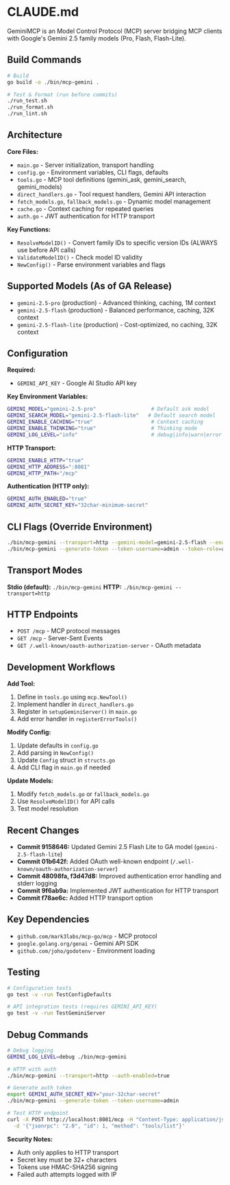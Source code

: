 # CLAUDE.md

GeminiMCP is an Model Control Protocol (MCP) server bridging MCP clients with Google's Gemini 2.5 family models (Pro, Flash, Flash-Lite).

## Build Commands

```bash
# Build
go build -o ./bin/mcp-gemini .

# Test & Format (run before commits)
./run_test.sh
./run_format.sh
./run_lint.sh
```

## Architecture

**Core Files:**
- `main.go` - Server initialization, transport handling
- `config.go` - Environment variables, CLI flags, defaults
- `tools.go` - MCP tool definitions (gemini_ask, gemini_search, gemini_models)
- `direct_handlers.go` - Tool request handlers, Gemini API interaction
- `fetch_models.go`, `fallback_models.go` - Dynamic model management
- `cache.go` - Context caching for repeated queries
- `auth.go` - JWT authentication for HTTP transport

**Key Functions:**
- `ResolveModelID()` - Convert family IDs to specific version IDs (ALWAYS use before API calls)
- `ValidateModelID()` - Check model ID validity
- `NewConfig()` - Parse environment variables and flags

## Supported Models (As of GA Release)

- `gemini-2.5-pro` (production) - Advanced thinking, caching, 1M context
- `gemini-2.5-flash` (production) - Balanced performance, caching, 32K context  
- `gemini-2.5-flash-lite` (production) - Cost-optimized, no caching, 32K context

## Configuration

**Required:**
- `GEMINI_API_KEY` - Google AI Studio API key

**Key Environment Variables:**
```bash
GEMINI_MODEL="gemini-2.5-pro"                  # Default ask model
GEMINI_SEARCH_MODEL="gemini-2.5-flash-lite"   # Default search model
GEMINI_ENABLE_CACHING="true"                   # Context caching
GEMINI_ENABLE_THINKING="true"                  # Thinking mode
GEMINI_LOG_LEVEL="info"                        # debug|info|warn|error
```

**HTTP Transport:**
```bash
GEMINI_ENABLE_HTTP="true"
GEMINI_HTTP_ADDRESS=":8081"
GEMINI_HTTP_PATH="/mcp"
```

**Authentication (HTTP only):**
```bash
GEMINI_AUTH_ENABLED="true"
GEMINI_AUTH_SECRET_KEY="32char-minimum-secret"
```

## CLI Flags (Override Environment)

```bash
./bin/mcp-gemini --transport=http --gemini-model=gemini-2.5-flash --enable-caching=false
./bin/mcp-gemini --generate-token --token-username=admin --token-role=admin
```

## Transport Modes

**Stdio (default):** `./bin/mcp-gemini`
**HTTP:** `./bin/mcp-gemini --transport=http`

## HTTP Endpoints

- `POST /mcp` - MCP protocol messages  
- `GET /mcp` - Server-Sent Events
- `GET /.well-known/oauth-authorization-server` - OAuth metadata

## Development Workflows

**Add Tool:**
1. Define in `tools.go` using `mcp.NewTool()`
2. Implement handler in `direct_handlers.go`
3. Register in `setupGeminiServer()` in `main.go`
4. Add error handler in `registerErrorTools()`

**Modify Config:**
1. Update defaults in `config.go`
2. Add parsing in `NewConfig()`
3. Update `Config` struct in `structs.go`
4. Add CLI flag in `main.go` if needed

**Update Models:**
1. Modify `fetch_models.go` or `fallback_models.go`
2. Use `ResolveModelID()` for API calls
3. Test model resolution

## Recent Changes

- **Commit 9158646:** Updated Gemini 2.5 Flash Lite to GA model (`gemini-2.5-flash-lite`)
- **Commit 01b642f:** Added OAuth well-known endpoint (`/.well-known/oauth-authorization-server`)
- **Commit 48098fa, f3d47d8:** Improved authentication error handling and stderr logging
- **Commit 9f6ab9a:** Implemented JWT authentication for HTTP transport
- **Commit f78ae6c:** Added HTTP transport option

## Key Dependencies

- `github.com/mark3labs/mcp-go/mcp` - MCP protocol
- `google.golang.org/genai` - Gemini API SDK
- `github.com/joho/godotenv` - Environment loading

## Testing

```bash
# Configuration tests
go test -v -run TestConfigDefaults

# API integration tests (requires GEMINI_API_KEY)
go test -v -run TestGeminiServer
```

## Debug Commands

```bash
# Debug logging
GEMINI_LOG_LEVEL=debug ./bin/mcp-gemini

# HTTP with auth
./bin/mcp-gemini --transport=http --auth-enabled=true

# Generate auth token
export GEMINI_AUTH_SECRET_KEY="your-32char-secret"
./bin/mcp-gemini --generate-token --token-username=admin

# Test HTTP endpoint
curl -X POST http://localhost:8081/mcp -H "Content-Type: application/json" \
  -d '{"jsonrpc": "2.0", "id": 1, "method": "tools/list"}'
```

**Security Notes:**
- Auth only applies to HTTP transport
- Secret key must be 32+ characters
- Tokens use HMAC-SHA256 signing
- Failed auth attempts logged with IP
